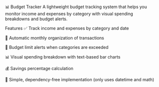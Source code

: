 📊 Budget Tracker
A lightweight budget tracking system that helps you monitor income and expenses by category with visual spending breakdowns and budget alerts.

Features
✅ Track income and expenses by category and date

📅 Automatic monthly organization of transactions

🚨 Budget limit alerts when categories are exceeded

📊 Visual spending breakdown with text-based bar charts

💰 Savings percentage calculation

📝 Simple, dependency-free implementation (only uses datetime and math)